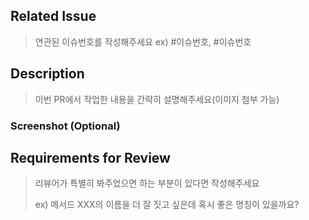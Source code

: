 ## **Related Issue**
> 연관된 이슈번호를 작성해주세요 
> ex) #이슈번호, #이슈번호

## **Description**
> 이번 PR에서 작업한 내용을 간략히 설명해주세요(이미지 첨부 가능)

### **Screenshot (Optional)**

## **Requirements for Review**
> 리뷰어가 특별히 봐주었으면 하는 부분이 있다면 작성해주세요
>
> ex) 메서드 XXX의 이름을 더 잘 짓고 싶은데 혹시 좋은 명칭이 있을까요?
